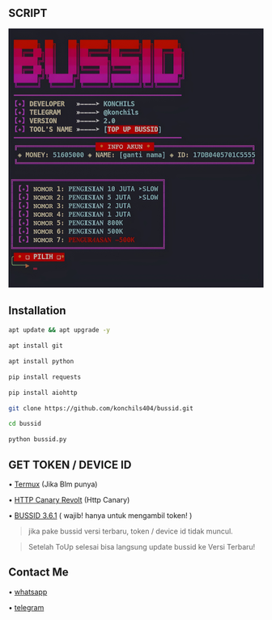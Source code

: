 ## SCRIPT
![SCRIPT](./img/topup.jpeg)

## Installation

```bash
apt update && apt upgrade -y
```

```bash
apt install git
```

```bash
apt install python
```

```bash
pip install requests
```

```bash
pip install aiohttp
```

```bash
git clone https://github.com/konchils404/bussid.git
```

```bash
cd bussid
```

```bash
python bussid.py
```


## GET TOKEN / DEVICE ID

• [Termux](https://f-droid.org/repo/com.termux_1000.apk)  (Jika Blm punya)

• [HTTP Canary Revolt](https://github.com/konchils404/bussid/releases/download/release/HttpCanary.apk) (Http Canary)

• [BUSSID 3.6.1](https://m.apkpure.com/id/bus-simulator-indonesia/com.maleo.bussimulatorid/download/3.6.1) ( wajib! hanya untuk mengambil token! ) 
> jika pake bussid versi terbaru, token / device id tidak muncul.

> Setelah ToUp selesai bisa langsung update bussid ke Versi Terbaru!


## Contact Me

• [whatsapp](https://wa.me/+6287878841498)

• [telegram](https://t.me/konchils)
